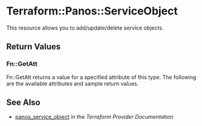 # Terraform::Panos::ServiceObject

This resource allows you to add/update/delete service objects.

## Return Values

### Fn::GetAtt

Fn::GetAtt returns a value for a specified attribute of this type. The following are the available attributes and sample return values.

## See Also

* [panos_service_object](https://www.terraform.io/docs/providers/panos/r/service_object.html) in the _Terraform Provider Documentation_
